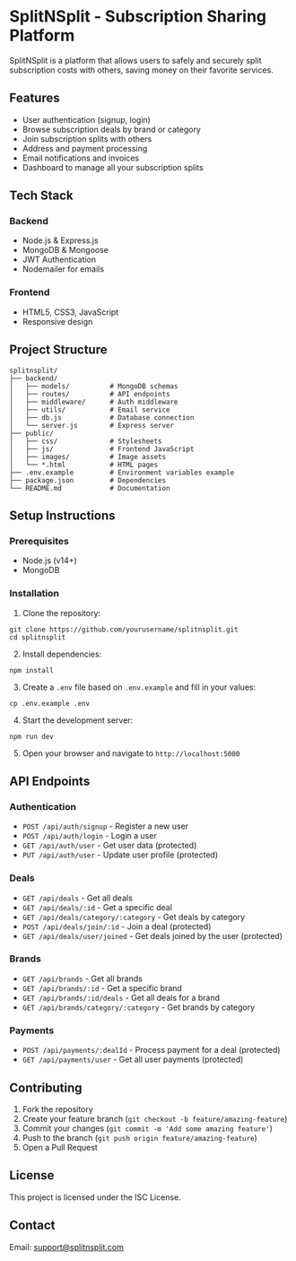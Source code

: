 # SplitNSplit - Subscription Sharing Platform

SplitNSplit is a platform that allows users to safely and securely split subscription costs with others, saving money on their favorite services.

## Features

- User authentication (signup, login)
- Browse subscription deals by brand or category
- Join subscription splits with others
- Address and payment processing
- Email notifications and invoices
- Dashboard to manage all your subscription splits

## Tech Stack

### Backend
- Node.js & Express.js
- MongoDB & Mongoose
- JWT Authentication
- Nodemailer for emails

### Frontend
- HTML5, CSS3, JavaScript
- Responsive design

## Project Structure

```
splitnsplit/
├── backend/
│   ├── models/          # MongoDB schemas
│   ├── routes/          # API endpoints
│   ├── middleware/      # Auth middleware
│   ├── utils/           # Email service
│   ├── db.js            # Database connection
│   └── server.js        # Express server
├── public/
│   ├── css/             # Stylesheets
│   ├── js/              # Frontend JavaScript
│   ├── images/          # Image assets
│   └── *.html           # HTML pages
├── .env.example         # Environment variables example
├── package.json         # Dependencies
└── README.md            # Documentation
```

## Setup Instructions

### Prerequisites
- Node.js (v14+)
- MongoDB

### Installation

1. Clone the repository:
```
git clone https://github.com/yourusername/splitnsplit.git
cd splitnsplit
```

2. Install dependencies:
```
npm install
```

3. Create a `.env` file based on `.env.example` and fill in your values:
```
cp .env.example .env
```

4. Start the development server:
```
npm run dev
```

5. Open your browser and navigate to `http://localhost:5000`

## API Endpoints

### Authentication
- `POST /api/auth/signup` - Register a new user
- `POST /api/auth/login` - Login a user
- `GET /api/auth/user` - Get user data (protected)
- `PUT /api/auth/user` - Update user profile (protected)

### Deals
- `GET /api/deals` - Get all deals
- `GET /api/deals/:id` - Get a specific deal
- `GET /api/deals/category/:category` - Get deals by category
- `POST /api/deals/join/:id` - Join a deal (protected)
- `GET /api/deals/user/joined` - Get deals joined by the user (protected)

### Brands
- `GET /api/brands` - Get all brands
- `GET /api/brands/:id` - Get a specific brand
- `GET /api/brands/:id/deals` - Get all deals for a brand
- `GET /api/brands/category/:category` - Get brands by category

### Payments
- `POST /api/payments/:dealId` - Process payment for a deal (protected)
- `GET /api/payments/user` - Get all user payments (protected)

## Contributing

1. Fork the repository
2. Create your feature branch (`git checkout -b feature/amazing-feature`)
3. Commit your changes (`git commit -m 'Add some amazing feature'`)
4. Push to the branch (`git push origin feature/amazing-feature`)
5. Open a Pull Request

## License

This project is licensed under the ISC License.

## Contact

Email: support@splitnsplit.com 